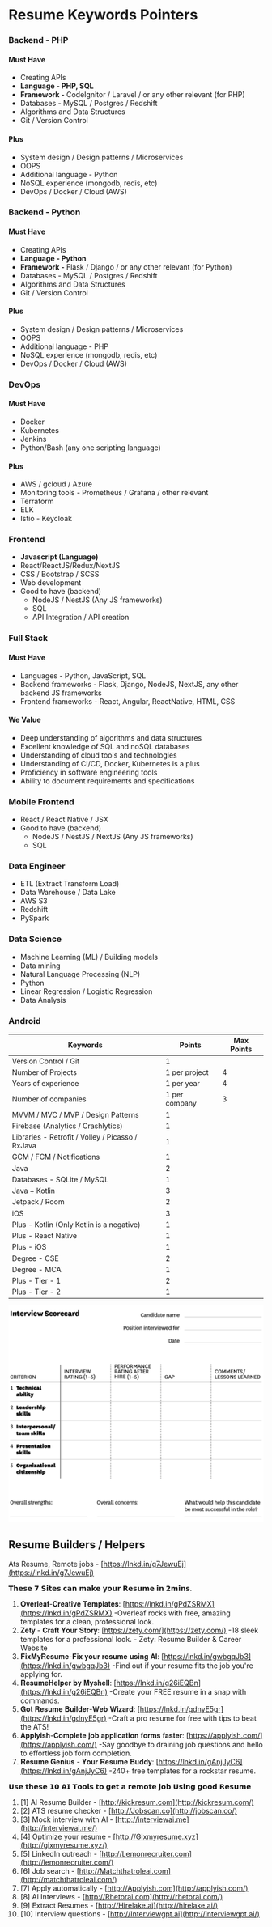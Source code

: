 # Resume Keywords Pointers

### Backend - PHP

#### Must Have

- Creating APIs
- **Language - PHP, SQL**
- **Framework -** CodeIgnitor / Laravel / or any other relevant (for PHP)
- Databases - MySQL / Postgres / Redshift
- Algorithms and Data Structures
- Git / Version Control

#### Plus

- System design / Design patterns / Microservices
- OOPS
- Additional language - Python
- NoSQL experience (mongodb, redis, etc)
- DevOps / Docker / Cloud (AWS)

### Backend - Python

#### Must Have

- Creating APIs
- **Language - Python**
- **Framework -** Flask / Django / or any other relevant (for Python)
- Databases - MySQL / Postgres / Redshift
- Algorithms and Data Structures
- Git / Version Control

#### Plus

- System design / Design patterns / Microservices
- OOPS
- Additional language - PHP
- NoSQL experience (mongodb, redis, etc)
- DevOps / Docker / Cloud (AWS)

### DevOps

#### Must Have

- Docker
- Kubernetes
- Jenkins
- Python/Bash (any one scripting language)

#### Plus

- AWS / gcloud / Azure
- Monitoring tools - Prometheus / Grafana / other relevant
- Terraform
- ELK
- Istio - Keycloak

### Frontend

- **Javascript (Language)**
- React/ReactJS/Redux/NextJS
- CSS / Bootstrap / SCSS
- Web development
- Good to have (backend)
    - NodeJS / NestJS (Any JS frameworks)
    - SQL
    - API Integration / API creation

### Full Stack

#### Must Have

- Languages - Python, JavaScript, SQL
- Backend frameworks - Flask, Django, NodeJS, NextJS, any other backend JS frameworks
- Frontend frameworks - React, Angular, ReactNative, HTML, CSS

#### We Value

- Deep understanding of algorithms and data structures
- Excellent knowledge of SQL and noSQL databases
- Understanding of cloud tools and technologies
- Understanding of CI/CD, Docker, Kubernetes is a plus
- Proficiency in software engineering tools
- Ability to document requirements and specifications

### Mobile Frontend

- React / React Native / JSX
- Good to have (backend)
    - NodeJS / NestJS / NextJS (Any JS frameworks)
    - SQL

### Data Engineer

- ETL (Extract Transform Load)
- Data Warehouse / Data Lake
- AWS S3
- Redshift
- PySpark

### Data Science

- Machine Learning (ML) / Building models
- Data mining
- Natural Language Processing (NLP)
- Python
- Linear Regression / Logistic Regression
- Data Analysis

### Android

| **Keywords**                                     | **Points**    | **Max Points** |
|------------------------------------------|-----------------|-------------|
| Version Control / Git                            | 1             |               |
| Number of Projects                               | 1 per project | 4              |
| Years of experience                              | 1 per year    | 4              |
| Number of companies                              | 1 per company | 3              |
| MVVM / MVC / MVP / Design Patterns               | 1             |               |
| Firebase (Analytics / Crashlytics)               | 1             |               |
| Libraries - Retrofit / Volley / Picasso / RxJava | 1             |               |
| GCM / FCM / Notifications                        | 1             |               |
| Java                                             | 2             |               |
| Databases - SQLite / MySQL                       | 1             |               |
| Java + Kotlin                                    | 3             |               |
| Jetpack / Room                                   | 2             |               |
| iOS                                              | 3             |               |
| Plus - Kotlin (Only Kotlin is a negative)        | 1             |               |
| Plus - React Native                              | 1             |               |
| Plus - iOS                                       | 1             |               |
| Degree - CSE                                     | 2             |               |
| Degree - MCA                                     | 1             |               |
| Plus - Tier - 1                                  | 2             |               |
| Plus - Tier - 2                                  | 1             |               |

![image](../../media/HR-M-Interviews-Resume-Keywords-Pointers-image1.png)

## Resume Builders / Helpers

Ats Resume, Remote jobs - [https://lnkd.in/g7JewuEj](https://lnkd.in/g7JewuEj)  

𝗧𝗵𝗲𝘀𝗲 𝟳 𝗦𝗶𝘁𝗲𝘀 𝗰𝗮𝗻 𝗺𝗮𝗸𝗲 𝘆𝗼𝘂𝗿 𝗥𝗲𝘀𝘂𝗺𝗲 𝗶𝗻 𝟮𝗺𝗶𝗻𝘀.

1. 𝐎𝐯𝐞𝐫𝐥𝐞𝐚𝐟-𝐂𝐫𝐞𝐚𝐭𝐢𝐯𝐞 𝐓𝐞𝐦𝐩𝐥𝐚𝐭𝐞𝐬: [https://lnkd.in/gPdZSRMX](https://lnkd.in/gPdZSRMX)  -Overleaf rocks with free, amazing templates for a clean, professional look. 
2. 𝐙𝐞𝐭𝐲 - 𝐂𝐫𝐚𝐟𝐭 𝐘𝐨𝐮𝐫 𝐒𝐭𝐨𝐫𝐲: [https://zety.com/](https://zety.com/)  -18 sleek templates for a professional look. - Zety: Resume Builder & Career Website
3. 𝐅𝐢𝐱𝐌𝐲𝐑𝐞𝐬𝐮𝐦𝐞-𝐅𝐢𝐱 𝐲𝐨𝐮𝐫 𝐫𝐞𝐬𝐮𝐦𝐞 𝐮𝐬𝐢𝐧𝐠 𝐀𝐥: [https://lnkd.in/gwbgqJb3](https://lnkd.in/gwbgqJb3)  -Find out if your resume fits the job you're applying for. 
4. 𝐑𝐞𝐬𝐮𝐦𝐞𝐇𝐞𝐥𝐩𝐞𝐫 𝐛𝐲 𝐌𝐲𝐬𝐡𝐞𝐥𝐥: [https://lnkd.in/g26iEQBn](https://lnkd.in/g26iEQBn)  -Create your FREE resume in a snap with commands.  
5. 𝐆𝐨𝐭 𝐑𝐞𝐬𝐮𝐦𝐞 𝐁𝐮𝐢𝐥𝐝𝐞𝐫-𝐖𝐞𝐛 𝐖𝐢𝐳𝐚𝐫𝐝: [https://lnkd.in/gdnyE5gr](https://lnkd.in/gdnyE5gr)  -Craft a pro resume for free with tips to beat the ATS!
6. 𝐀𝐩𝐩𝐥𝐲𝐢𝐬𝐡-𝐂𝐨𝐦𝐩𝐥𝐞𝐭𝐞 𝐣𝐨𝐛 𝐚𝐩𝐩𝐥𝐢𝐜𝐚𝐭𝐢𝐨𝐧 𝐟𝐨𝐫𝐦𝐬 𝐟𝐚𝐬𝐭𝐞𝐫:  [https://applyish.com/](https://applyish.com/)   -Say goodbye to draining job questions and hello to effortless job form completion.  
7. 𝐑𝐞𝐬𝐮𝐦𝐞 𝐆𝐞𝐧𝐢𝐮𝐬 - 𝐘𝐨𝐮𝐫 𝐑𝐞𝐬𝐮𝐦𝐞 𝐁𝐮𝐝𝐝𝐲: [https://lnkd.in/gAnjJyC6](https://lnkd.in/gAnjJyC6)   -240+ free templates for a rockstar resume.  

𝗨𝘀𝗲 𝘁𝗵𝗲𝘀𝗲 𝟭𝟬 𝗔𝗜 𝗧𝗼𝗼𝗹𝘀 𝘁𝗼 𝗴𝗲𝘁 𝗮 𝗿𝗲𝗺𝗼𝘁𝗲 𝗷𝗼𝗯 𝗨𝘀𝗶𝗻𝗴 𝗴𝗼𝗼𝗱 𝗥𝗲𝘀𝘂𝗺𝗲  
  
1. [1] Al Resume Builder - [http://kickresum.com](http://kickresum.com/)  
2. [2] ATS resume checker - [http://Jobscan.co](http://jobscan.co/)  
3. [3] Mock interview with Al - [http://interviewai.me](http://interviewai.me/)  
4. [4] Optimize your resume - [http://Gixmyresume.xyz](http://gixmyresume.xyz/)  
5. [5] LinkedIn outreach - [http://Lemonrecruiter.com](http://lemonrecruiter.com/)  
6. [6] Job search - [http://Matchthatroleai.com](http://matchthatroleai.com/)  
7. [7] Apply automatically - [http://Applyish.com](http://applyish.com/)  
8. [8] Al Interviews - [http://Rhetorai.com](http://rhetorai.com/)  
9. [9] Extract Resumes - [http://Hirelake.ai](http://hirelake.ai/)  
10. [10] Interview questions - [http://Interviewgpt.ai](http://interviewgpt.ai/)